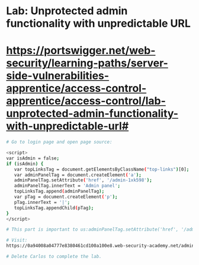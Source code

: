 # Lab: Unprotected admin functionality with unpredictable URL
# https://portswigger.net/web-security/learning-paths/server-side-vulnerabilities-apprentice/access-control-apprentice/access-control/lab-unprotected-admin-functionality-with-unpredictable-url#

```bash
# Go to login page and open page source:

<script>
var isAdmin = false;
if (isAdmin) {
   var topLinksTag = document.getElementsByClassName("top-links")[0];
   var adminPanelTag = document.createElement('a');
   adminPanelTag.setAttribute('href', '/admin-1xk598');
   adminPanelTag.innerText = 'Admin panel';
   topLinksTag.append(adminPanelTag);
   var pTag = document.createElement('p');
   pTag.innerText = '|';
   topLinksTag.appendChild(pTag);
}
</script>

# This part is important to us:adminPanelTag.setAttribute('href', '/admin-1xk598');
```

```bash
# Visit:
https://0a94008a04777e8380461cd100a100e8.web-security-academy.net/admin-1xk598

# Delete Carlos to complete the lab.
```
